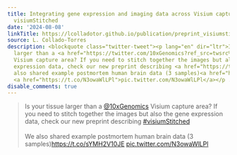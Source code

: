 ```yaml
---
title: Integrating gene expression and imaging data across Visium capture areas with
  visiumStitched
date: '2024-08-08'
linkTitle: https://lcolladotor.github.io/publication/preprint_visiumstitched/
source: L. Collado-Torres
description: <blockquote class="twitter-tweet"><p lang="en" dir="ltr">Is your tissue
  larger than a <a href="https://twitter.com/10xGenomics?ref_src=twsrc%5Etfw">@10xGenomics</a>
  Visium capture area? If you need to stitch together the images but also the gene
  expression data, check our new preprint describing <a href="https://twitter.com/hashtag/visiumStitched?src=hash&amp;ref_src=twsrc%5Etfw">#visiumStitched</a><br><br>We
  also shared example postmortem human brain data (3 samples)<a href="https://t.co/sYMH2V10JE">https://t.co/sYMH2V10JE</a>
  <a href="https://t.co/N3owaWlLPl">pic.twitter.com/N3owaWlLPl</a></p ...
disable_comments: true
---
```

<blockquote class="twitter-tweet"><p lang="en" dir="ltr">Is your tissue larger than a <a href="https://twitter.com/10xGenomics?ref_src=twsrc%5Etfw">@10xGenomics</a> Visium capture area? If you need to stitch together the images but also the gene expression data, check our new preprint describing <a href="https://twitter.com/hashtag/visiumStitched?src=hash&amp;ref_src=twsrc%5Etfw">#visiumStitched</a><br><br>We also shared example postmortem human brain data (3 samples)<a href="https://t.co/sYMH2V10JE">https://t.co/sYMH2V10JE</a> <a href="https://t.co/N3owaWlLPl">pic.twitter.com/N3owaWlLPl</a></p ...